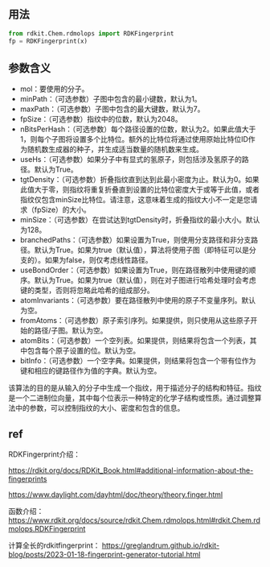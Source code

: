 

## 用法
```py
from rdkit.Chem.rdmolops import RDKFingerprint
fp = RDKFingerprint(x)
```

## 参数含义
* mol：要使用的分子。
* minPath：（可选参数）子图中包含的最小键数，默认为1。
* maxPath：（可选参数）子图中包含的最大键数，默认为7。
* fpSize：（可选参数）指纹中的位数，默认为2048。
* nBitsPerHash：（可选参数）每个路径设置的位数，默认为2。如果此值大于1，则每个子图将设置多个比特位。额外的比特位将通过使用原始比特位ID作为随机数生成器的种子，并生成适当数量的随机数来生成。
* useHs：（可选参数）如果分子中有显式的氢原子，则包括涉及氢原子的路径。默认为True。
* tgtDensity：（可选参数）折叠指纹直到达到此最小密度为止。默认为0。如果此值大于零，则指纹将重复折叠直到设置的比特位密度大于或等于此值，或者指纹仅包含minSize比特位。请注意，这意味着生成的指纹大小不一定是您请求（fpSize）的大小。
* minSize：（可选参数）在尝试达到tgtDensity时，折叠指纹的最小大小。默认为128。
* branchedPaths：（可选参数）如果设置为True，则使用分支路径和非分支路径。默认为True。如果为true（默认值），算法将使用子图（即特征可以是分支的）。如果为false，则仅考虑线性路径。
* useBondOrder：（可选参数）如果设置为True，则在路径散列中使用键的顺序。默认为True。如果为true（默认值），则在对子图进行哈希处理时会考虑键的类型，否则将忽略此哈希的组成部分。
* atomInvariants：（可选参数）要在路径散列中使用的原子不变量序列。默认为空。
* fromAtoms：（可选参数）原子索引序列。如果提供，则只使用从这些原子开始的路径/子图。默认为空。
* atomBits：（可选参数）一个空列表。如果提供，则结果将包含一个列表，其中包含每个原子设置的位。默认为空。
* bitInfo：（可选参数）一个空字典。如果提供，则结果将包含一个带有位作为键和相应的键路径作为值的字典。默认为空。

该算法的目的是从输入的分子中生成一个指纹，用于描述分子的结构和特征。指纹是一个二进制位向量，其中每个位表示一种特定的化学子结构或性质。通过调整算法中的参数，可以控制指纹的大小、密度和包含的信息。



## ref
RDKFingerprint介绍：

https://rdkit.org/docs/RDKit_Book.html#additional-information-about-the-fingerprints

https://www.daylight.com/dayhtml/doc/theory/theory.finger.html

函数介绍：
https://www.rdkit.org/docs/source/rdkit.Chem.rdmolops.html#rdkit.Chem.rdmolops.RDKFingerprint

计算全长的rdkitfingerprint： https://greglandrum.github.io/rdkit-blog/posts/2023-01-18-fingerprint-generator-tutorial.html